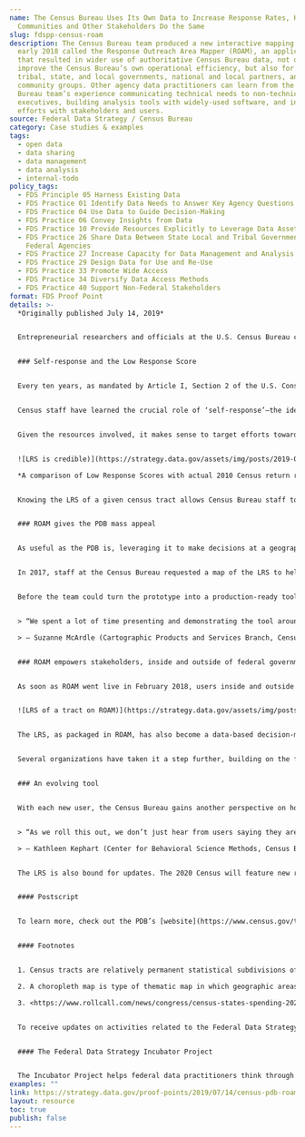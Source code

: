 ```yaml
---
name: The Census Bureau Uses Its Own Data to Increase Response Rates, Helps
  Communities and Other Stakeholders Do the Same
slug: fdspp-census-roam
description: The Census Bureau team produced a new interactive mapping tool in
  early 2018 called the Response Outreach Area Mapper (ROAM), an application
  that resulted in wider use of authoritative Census Bureau data, not only to
  improve the Census Bureau’s own operational efficiency, but also for use by
  tribal, state, and local governments, national and local partners, and other
  community groups. Other agency data practitioners can learn from the Census
  Bureau team’s experience communicating technical needs to non-technical
  executives, building analysis tools with widely-used software, and integrating
  efforts with stakeholders and users.
source: Federal Data Strategy / Census Bureau
category: Case studies & examples
tags:
  - open data
  - data sharing
  - data management
  - data analysis
  - internal-todo
policy_tags:
  - FDS Principle 05 Harness Existing Data
  - FDS Practice 01 Identify Data Needs to Answer Key Agency Questions
  - FDS Practice 04 Use Data to Guide Decision-Making
  - FDS Practice 06 Convey Insights from Data
  - FDS Practice 10 Provide Resources Explicitly to Leverage Data Assets
  - FDS Practice 26 Share Data Between State Local and Tribal Governments and
    Federal Agencies
  - FDS Practice 27 Increase Capacity for Data Management and Analysis
  - FDS Practice 29 Design Data for Use and Re-Use
  - FDS Practice 33 Promote Wide Access
  - FDS Practice 34 Diversify Data Access Methods
  - FDS Practice 40 Support Non-Federal Stakeholders
format: FDS Proof Point
details: >-
  *Originally published July 14, 2019*


  Entrepreneurial researchers and officials at the U.S. Census Bureau created a new interactive mapping tool in early 2018 called the Response Outreach Area Mapper (ROAM) that is enabling better resourcing decisions and outreach to increase self-response rates for the 2020 Census and many other surveys. The team started with a valuable yet vast and unwieldly data asset. Through multiple design decisions in response to internal and external needs, the team produced an application that resulted in wider use of authoritative Census Bureau data, not only to improve the Census Bureau’s own operational efficiency, but also for use by tribal, state, and local governments, as well as national and local partners and other community groups. Other agency data practitioners can learn from the Census Bureau team’s experience communicating technical needs to non-technical executives, building analysis tools with widely-used software, and integrating efforts with stakeholders and users.


  ### Self-response and the Low Response Score


  Every ten years, as mandated by Article I, Section 2 of the U.S. Constitution, a full count of America’s population is conducted. Today, this work is completed by the Census Bureau within the U.S. Department of Commerce. Counting some 330 million people is no trivial task, and the Census Bureau has developed many different methods and approaches to collecting the most accurate information possible, including response modes such as the internet and telephone.


  Census staff have learned the crucial role of ‘self-response’—the idea that when a census form is sent to an address, that form, ideally, should be filled out, without further government prompting, by someone knowledgeable who lives at that address. When no one from the address responds, the Census Bureau has to conduct the costly operation of sending interviewers to obtain a response. The cost of these nonresponse follow-up operations is considerable. The Census Bureau, therefore, spends a good amount of time and effort convincing individuals to self-respond.


  Given the resources involved, it makes sense to target efforts towards those households that are less likely to self-respond. For the 2020 Census, the Census Bureau is doing just that. A metric called the Low Response Score (LRS) identifies what percentage of households in a given census tract is unlikely to self-respond—you can think of it like this—the higher the score, the harder to count.[1](https://strategy.data.gov/proof-points/2019/07/14/census-pdb-roam/#fn:1)The LRS is generated through regression analysis of 25 census tract-level statistics, such as the percentage of individuals in a certain age bracket.


  ![LRS is credible)](https://strategy.data.gov/assets/img/posts/2019-07-14-image001.png "LRS is credible")\

  *A comparison of Low Response Scores with actual 2010 Census return rates reveals the high credibility of the LRS as a predictor of census tracts with high levels of non-self-responding households. Washington DC census tracts are depicted here. ([Public Opinion Quarterly, Volume 81, Issue 1, 1 March 2017, Pages 144–156](https://doi.org/10.1093/poq/nfw040))*


  Knowing the LRS of a given census tract allows Census Bureau staff to make more efficient resourcing and personnel decisions. In fact, it is just one example of how the Census Bureau uses its own data in making critical operational decisions. The LRS and the underlying data used to calculate it are found in the Census Bureau’s Planning Database (PDB). The PDB is a collection of 2010 Census variables and a subset of household and population estimates collected by the annual American Community Survey. The PDB is a wealth of information for those charged with planning and executing the decennial census and other surveys.


  ### ROAM gives the PDB mass appeal


  As useful as the PDB is, leveraging it to make decisions at a geographic level requires the ability to take the data and link them with geospatial data. Hence the introduction of the ROAM application which expanded the PDB’s utility to a much broader group of analysts and other users.


  In 2017, staff at the Census Bureau requested a map of the LRS to help inform operations. The team decided to expand the vision, making not just a static choropleth map of the LRS, but an interactive web map prototype, which could facilitate internal operations and be used to gauge whether others would benefit from such a tool.[2](https://strategy.data.gov/proof-points/2019/07/14/census-pdb-roam/#fn:2)


  Before the team could turn the prototype into a production-ready tool, however, they had to win the approval and enthusiasm of Census Bureau leadership. They quickly learned the importance of crafting a non-technical elevator speech, along with examples to help make the case. Without clear communication to leadership about the benefits of the project, it would have been impossible to secure the budget to procure hardware and complete the certification for the platform used to build ROAM. Showing a prototype tool wasn’t just about attracting the attention of senior level management. It was also useful to get the reaction of people whose work could directly benefit from the creation of this tool.


  > “We spent a lot of time presenting and demonstrating the tool around the building, showing it to various smaller groups of people to get reactions. Some of these reactions served to better the tool, and others served to strengthen the argument for its creation.”\

  > — Suzanne McArdle (Cartographic Products and Services Branch, Census Bureau)


  ### ROAM empowers stakeholders, inside and outside of federal government


  As soon as ROAM went live in February 2018, users inside and outside of the Census Bureau started gaining value from it. For example, ROAM helped Jamey Christy in Field Operations to better allocate his staff. He explained that part of his job is to hire 1,500 specialists to work with hard-to-count communities—homeless individuals, migrant farm workers, and others who might not otherwise prioritize responding to census forms. Typically, a manager would simply allocate the specialists proportionally according to the percentage of population dwelling in each census tract. Using ROAM, however, Christy is able to concentrate specialists in census tracts with a high LRS.


  ![LRS of a tract on ROAM)](https://strategy.data.gov/assets/img/posts/2019-07-14-image002.png "LRS of a tract on ROAM")Selecting a census tract on the Response Outreach Area Mapper reveals its LRS, an indication of how likely any household is to not self-respond to a Census Bureau survey, along with socioeconomic and demographic characteristics within that census tract.


  The LRS, as packaged in ROAM, has also become a data-based decision-making tool for non-federal organizations, providing them with objective data validated by the Census Bureau. Given the representation and financial ramifications—seats in Congress and hundreds of billions of federal dollars are allocated according to decennial census information—state governments and other organizations invest a lot of resources in getting their residents tallied properly. California, for instance, has “already allocated more than $100 million on efforts aimed at getting all its residents counted” in the upcoming census, with other states following suit.[3](https://strategy.data.gov/proof-points/2019/07/14/census-pdb-roam/#fn:3)ROAM helps these governments, especially those that lack the geospatial information programming capacity to work with raw PDB data, to allocate their census programs efficiently.


  Several organizations have taken it a step further, building on the firm foundation of the PDB and ROAM. California built its own tool, called the Statewide Outreach and Rapid Deployment (also known as SWoRD) tool on top of PDB data and using ROAM as an example. New York City and others have taken their own similar approaches. To help facilitate value creation on top of ROAM, its underlying data services are made available by the Census Bureau at [census.gov/roam](http://www.census.gov/roam) as a RESTful API (an Application Program Interface that responds predictably to other computers’ requests made over the internet).


  ### An evolving tool


  With each new user, the Census Bureau gains another perspective on how ROAM can be improved. At one conference, an advocate for young children highlighted four variables that could be included in the LRS regression to improve its accuracy, including the percentage of children without health insurance in a census tract and the percentage of three- and four-year-olds enrolled in school.


  > “As we roll this out, we don’t just hear from users saying they are using ROAM to answer their questions, but also telling us what correlates they’d like added. We are being guided by our users as to how we can add value as we move along.”\

  > — Kathleen Kephart (Center for Behavioral Science Methods, Census Bureau)


  The LRS is also bound for updates. The 2020 Census will feature new response modes, including the internet, leading to challenges in adapting the LRS to that mode, but also creating opportunities for calibrating it further. The Census Bureau has also been looking into providing confidence intervals to the LRS, helping practitioners understand how strong its estimates are for any given census tract.


  #### Postscript


  To learn more, check out the PDB’s [website](https://www.census.gov/topics/research/guidance/planning-databases.html) or email [census.pdb.questions@census.gov](mailto:census.pdb.questions@census.gov).


  #### Footnotes


  1. Census tracts are relatively permanent statistical subdivisions of a county or county equivalent. [↩](https://strategy.data.gov/proof-points/2019/07/14/census-pdb-roam/#fnref:1)

  2. A choropleth map is type of thematic map in which geographic areas are colored or shaded based on the value of a particular variable within each geographic area. [↩](https://strategy.data.gov/proof-points/2019/07/14/census-pdb-roam/#fnref:2)

  3. <https://www.rollcall.com/news/congress/census-states-spending-2020> [↩](https://strategy.data.gov/proof-points/2019/07/14/census-pdb-roam/#fnref:3)


  To receive updates on activities related to the Federal Data Strategy, please [sign up for the newsletter](https://public.govdelivery.com/accounts/USGSA/subscribers/new?topic_id=USGSA_756).


  #### The Federal Data Strategy Incubator Project


  The Incubator Project helps federal data practitioners think through how to improve government services, enabling the public to get the most out of federal data. This Proof Point and others will highlight the many successes and challenges data innovators face every day, revealing valuable lessons learned to share with data practitioners throughout government.
examples: ""
link: https://strategy.data.gov/proof-points/2019/07/14/census-pdb-roam/
layout: resource
toc: true
publish: false
---
```


